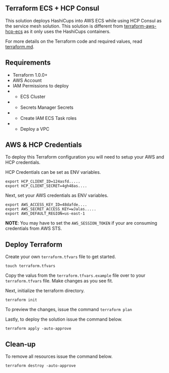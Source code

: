 ## Terraform ECS + HCP Consul

This solution deploys HashiCups into AWS ECS while using HCP Consul as the service mesh solution.  This solution is different from [terraform-aws-hcp-ecs](../terraform-aws-hcp-ecs/README.md) as it only uses the HashiCups containers. 

For more details on the Terraform code and required values, read [terraform.md](./Terraform.md).

## Requirements

- Terraform 1.0.0+
- AWS Account
- IAM Permissions to deploy
- - ECS Cluster
- - Secrets Manager Secrets
- - Create IAM ECS Task  roles
- - Deploy a VPC


## AWS & HCP Credentials

To deploy this Terraform configuration you will need to setup your AWS and HCP credentials.


HCP Credentials can be set as ENV variables.

```shell
export HCP_CLIENT_ID=124asfd.....
export HCP_CLIENT_SECRET=4gh48as.... 
```

Next, set your AWS credentials as ENV variables.

```shell
export AWS_ACCESS_KEY_ID=48dafde....
export AWS_SECRET_ACCESS_KEY=wJalas.....
export AWS_DEFAULT_REGION=us-east-1
```

**NOTE**: You may have to set the `AWS_SESSION_TOKEN` if your are consuming credentials from AWS STS.



## Deploy Terraform

Create your own `terraform.tfvars` file to get started.

```shell
touch terraform.tfvars
```

Copy the valus from the `terraform.tfvars.example` file over to your `terraform.tfvars` file. Make changes as you see fit.

Next, initialize the terraform directory.

```shell
terraform init
```

To preview the changes, issue the command `terraform plan`


Lastly, to deploy the solution issue the command below.


```
terraform apply -auto-approve
```


## Clean-up

To remove all resources issue the command below.

```
terraform destroy -auto-approve
```